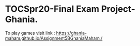 # TOCSpr20-Final Exam Project-Ghania.
To play games visit link :  https://ghania-maham.github.io/Assignment5BGhaniaMaham./
